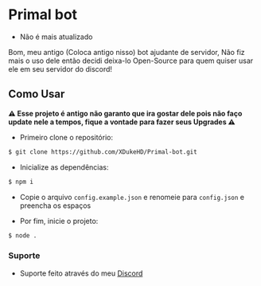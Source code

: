 # Primal bot

- Não é mais atualizado
  
Bom, meu antigo (Coloca antigo nisso) bot ajudante de servidor, Não fiz mais o uso dele então decidi deixa-lo Open-Source para quem quiser usar ele em seu servidor do discord!

## Como Usar

**⚠ Esse projeto é antigo não garanto que ira gostar dele pois não faço update nele a tempos, fique a vontade para fazer seus Upgrades ⚠**

- Primeiro clone o repositório:
```sh
$ git clone https://github.com/XDukeHD/Primal-bot.git
```

- Inicialize as dependências:
```sh
$ npm i
```

- Copie o arquivo `config.example.json` e renomeie para `config.json` e preencha os espaços

- Por fim, inicie o projeto:
```sh
$ node .
```

### Suporte

- Suporte feito através do meu [Discord](https://discord.gg/WHsrHbTewY)
